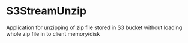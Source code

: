 # S3StreamUnzip
Application for unzipping of zip file stored in S3 bucket without loading whole zip file in to client memory/disk
